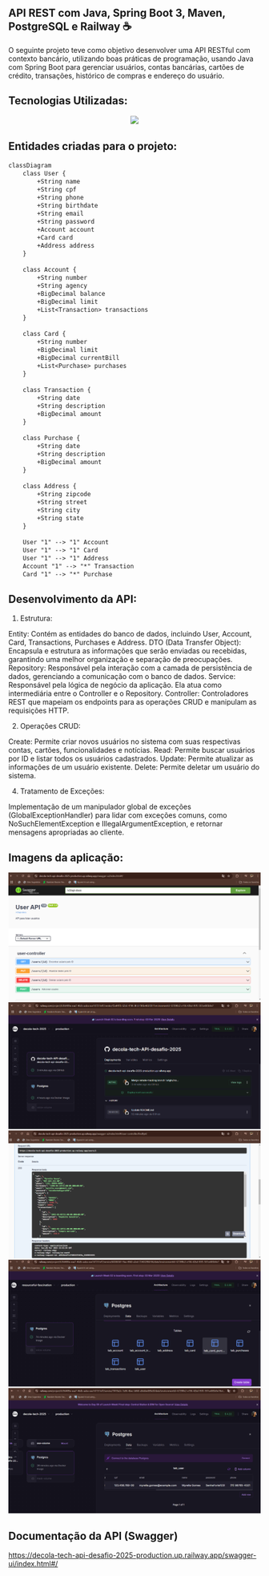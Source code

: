 ## API REST com Java, Spring Boot 3, Maven, PostgreSQL e Railway ☕
O seguinte projeto teve como objetivo desenvolver uma API RESTful com contexto bancário, utilizando boas práticas de programação, usando Java com Spring Boot para gerenciar usuários, contas bancárias, cartões de crédito, transações, histórico de compras e endereço do usuário.

## Tecnologias Utilizadas:

 <p align="center">
  <a href="https://skillicons.dev">
    <img src="https://skillicons.dev/icons?i=java,spring,postgresql,maven,railway" />
  </a>
</p>

## Entidades criadas para o projeto:
```mermaid
classDiagram
    class User {
        +String name
        +String cpf
        +String phone
        +String birthdate
        +String email
        +String password
        +Account account
        +Card card
        +Address address
    }

    class Account {
        +String number
        +String agency
        +BigDecimal balance
        +BigDecimal limit
        +List<Transaction> transactions
    }

    class Card {
        +String number
        +BigDecimal limit
        +BigDecimal currentBill
        +List<Purchase> purchases
    }

    class Transaction {
        +String date
        +String description
        +BigDecimal amount
    }

    class Purchase {
        +String date
        +String description
        +BigDecimal amount
    }

    class Address {
        +String zipcode
        +String street
        +String city
        +String state
    }

    User "1" --> "1" Account
    User "1" --> "1" Card
    User "1" --> "1" Address
    Account "1" --> "*" Transaction
    Card "1" --> "*" Purchase
```
## Desenvolvimento da API:

1. Estrutura:

 Entity: Contém as entidades do banco de dados, incluindo User, Account, Card, Transactions, Purchases e Address.
 DTO (Data Transfer Object): Encapsula e estrutura as informações que serão enviadas ou recebidas, garantindo uma melhor organização e separação de preocupações.
 Repository: Responsável pela interação com a camada de persistência de dados, gerenciando a comunicação com o banco de dados.
 Service: Responsável pela lógica de negócio da aplicação. Ela atua como intermediária entre o Controller e o Repository.
 Controller: Controladores REST que mapeiam os endpoints para as operações CRUD e manipulam as requisições HTTP.

2. Operações CRUD:

 Create: Permite criar novos usuários no sistema com suas respectivas contas, cartões, funcionalidades e notícias.
 Read: Permite buscar usuários por ID e listar todos os usuários cadastrados.
 Update: Permite atualizar as informações de um usuário existente.
 Delete: Permite deletar um usuário do sistema.
 
4. Tratamento de Exceções:

 Implementação de um manipulador global de exceções (GlobalExceptionHandler) para lidar com exceções comuns, como NoSuchElementException e IllegalArgumentException, e retornar mensagens apropriadas ao cliente.

## Imagens da aplicação:
 <img src="https://github.com/Myrella-Goms/decola-tech-API-desafio-2025/blob/master/Captura%20de%20tela%202025-03-02%20204805.png">
 <img src="https://github.com/Myrella-Goms/decola-tech-API-desafio-2025/blob/master/Captura%20de%20tela%202025-03-02%20204821.png">
 <img src="https://github.com/Myrella-Goms/decola-tech-API-desafio-2025/blob/master/Captura%20de%20tela%202025-03-02%20205206.png">
 <img src="https://github.com/Myrella-Goms/decola-tech-API-desafio-2025/blob/master/Captura%20de%20tela%202025-03-02%20180252.png">
 <img src="https://github.com/Myrella-Goms/decola-tech-API-desafio-2025/blob/master/Captura%20de%20tela%202025-03-09%20182450.png">

 ## Documentação da API (Swagger)
https://decola-tech-api-desafio-2025-production.up.railway.app/swagger-ui/index.html#/
